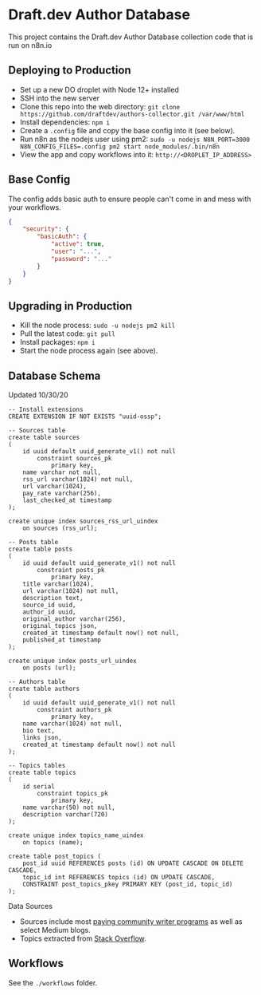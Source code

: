 # Draft.dev Author Database

This project contains the Draft.dev Author Database collection code that is run on n8n.io

## Deploying to Production
- Set up a new DO droplet with Node 12+ installed
- SSH into the new server
- Clone this repo into the web directory: `git clone https://github.com/draftdev/authors-collector.git /var/www/html` 
- Install dependencies: `npm i`
- Create a `.config` file and copy the base config into it (see below).
- Run n8n as the nodejs user using pm2: `sudo -u nodejs N8N_PORT=3000 N8N_CONFIG_FILES=.config pm2 start node_modules/.bin/n8n`
- View the app and copy workflows into it: `http://<DROPLET_IP_ADDRESS>`

## Base Config

The config adds basic auth to ensure people can't come in and mess with your workflows.

```json
{
	"security": {
		"basicAuth": {
			"active": true,
			"user": "...",
			"password": "..."
		}
	}
}
```

## Upgrading in Production

- Kill the node process: `sudo -u nodejs pm2 kill`
- Pull the latest code: `git pull`
- Install packages: `npm i`
- Start the node process again (see above).

## Database Schema

Updated 10/30/20

```postgresql
-- Install extensions
CREATE EXTENSION IF NOT EXISTS "uuid-ossp";

-- Sources table
create table sources
(
    id uuid default uuid_generate_v1() not null
        constraint sources_pk
            primary key,
    name varchar not null,
    rss_url varchar(1024) not null,
    url varchar(1024),
    pay_rate varchar(256),
    last_checked_at timestamp
);

create unique index sources_rss_url_uindex
    on sources (rss_url);

-- Posts table
create table posts
(
    id uuid default uuid_generate_v1() not null
        constraint posts_pk
            primary key,
    title varchar(1024),
    url varchar(1024) not null,
    description text,
    source_id uuid,
    author_id uuid,
    original_author varchar(256),
    original_topics json,
    created_at timestamp default now() not null,
    published_at timestamp
);

create unique index posts_url_uindex
    on posts (url);

-- Authors table
create table authors
(
    id uuid default uuid_generate_v1() not null
        constraint authors_pk
            primary key,
    name varchar(1024) not null,
    bio text,
    links json,
    created_at timestamp default now() not null
);

-- Topics tables
create table topics
(
    id serial
        constraint topics_pk
            primary key,
    name varchar(50) not null,
    description varchar(720)
);

create unique index topics_name_uindex
	on topics (name);

create table post_topics (
    post_id uuid REFERENCES posts (id) ON UPDATE CASCADE ON DELETE CASCADE,
    topic_id int REFERENCES topics (id) ON UPDATE CASCADE,
    CONSTRAINT post_topics_pkey PRIMARY KEY (post_id, topic_id)
);
```

Data Sources

- Sources include most [paying community writer programs](https://github.com/malgamves/CommunityWriterPrograms) as well as select Medium blogs.
- Topics extracted from [Stack Overflow](https://data.stackexchange.com/stackoverflow/query/1318327/get-all-tags-used-at-least-1000-times).

## Workflows

See the `./workflows` folder.
